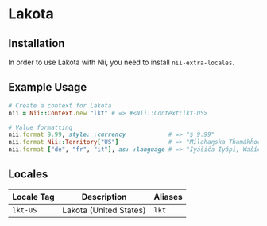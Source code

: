 <!-- This file has been generated. Source: languages/_template.md.erb -->

# Lakota

## Installation

In order to use Lakota with Nii, you need to install `nii-extra-locales`.

## Example Usage

``` ruby
# Create a context for Lakota
nii = Nii::Context.new "lkt" # => #<Nii::Context:lkt-US>

# Value formatting
nii.format 9.99, style: :currency            # => "$ 9.99"
nii.format Nii::Territory["US"]              # => "Mílahaŋska Tȟamákȟočhe"
nii.format ["de", "fr", "it"], as: :language # => "Iyášiča Iyápi, Wašíču Ikčéka Iyápi, Italia Iyápi"
```


## Locales

<table>
  <thead>
    <tr>
      <th>Locale Tag</th>
      <th>Description</th>
      <th>Aliases</th>
    </tr>
  </thead>
  <tbody>
    <tr>
      <td><code>lkt-US</code></td>
      <td>Lakota (United States)</td>
      <td><code>lkt</code></td>
    </tr>
  </tbody>
</table>

